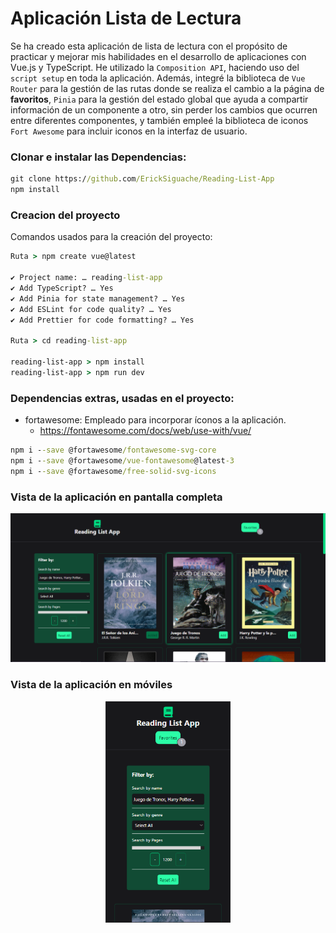 # Aplicación Lista de Lectura

Se ha creado esta aplicación de lista de lectura con el propósito de practicar y mejorar mis habilidades en el desarrollo de aplicaciones con Vue.js y TypeScript. He utilizado la `Composition API`, haciendo uso del `script setup` en toda la aplicación. Además, integré la biblioteca de `Vue Router` para la gestión de las rutas donde se realiza el cambio a la página de **favoritos**, `Pinia` para la gestión del estado global que ayuda a compartir información de un componente a otro, sin perder los cambios que ocurren entre diferentes componentes, y también empleé la biblioteca de iconos `Fort Awesome` para incluir iconos en la interfaz de usuario.

### Clonar e instalar las Dependencias:
```cmd
git clone https://github.com/ErickSiguache/Reading-List-App
npm install
```

### Creacion del proyecto

Comandos usados para la creación del proyecto:

```cmd
Ruta > npm create vue@latest

✔ Project name: … reading-list-app
✔ Add TypeScript? … Yes
✔ Add Pinia for state management? … Yes
✔ Add ESLint for code quality? … Yes
✔ Add Prettier for code formatting? … Yes

Ruta > cd reading-list-app

reading-list-app > npm install
reading-list-app > npm run dev
```

### Dependencias extras, usadas en el proyecto:

* fortawesome: Empleado para incorporar íconos a la aplicación.
    * https://fontawesome.com/docs/web/use-with/vue/

```cmd
npm i --save @fortawesome/fontawesome-svg-core
npm i --save @fortawesome/vue-fontawesome@latest-3
npm i --save @fortawesome/free-solid-svg-icons
```

### Vista de la aplicación en pantalla completa

<p align="center">
    <img src="./repository/desktop.PNG" alt="Vista de la pagina en pantalla completa">
</p>

### Vista de la aplicación en móviles

<p align="center">
    <img src="./repository/mobile.PNG" alt="Vista de la pagina para móviles" width="200px">
</p>